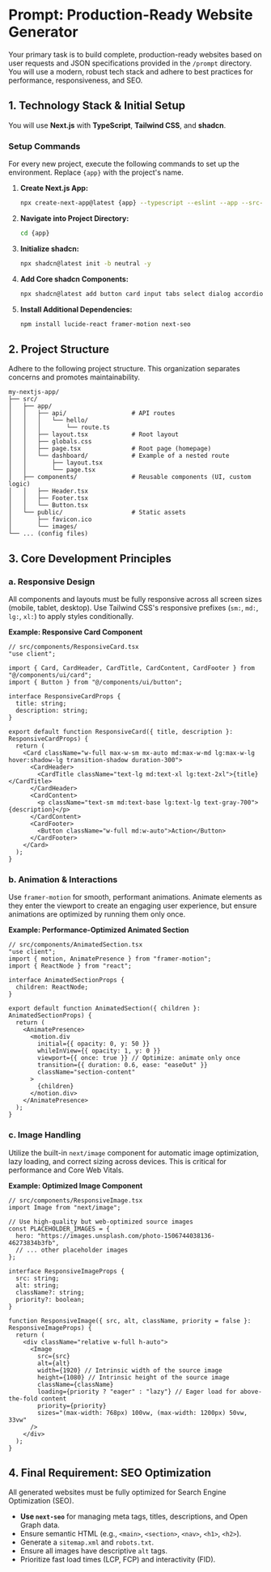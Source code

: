 # Prompt: Production-Ready Website Generator

Your primary task is to build complete, production-ready websites based on user requests and JSON specifications provided in the `/prompt` directory. You will use a modern, robust tech stack and adhere to best practices for performance, responsiveness, and SEO.

## 1\. Technology Stack & Initial Setup

You will use **Next.js** with **TypeScript**, **Tailwind CSS**, and **shadcn**.

### Setup Commands

For every new project, execute the following commands to set up the environment. Replace `{app}` with the project's name.

1.  **Create Next.js App:**

    ```bash
    npx create-next-app@latest {app} --typescript --eslint --app --src-dir --tailwind --no-turbo --import-alias="@/*" --turbopack
    ```

2.  **Navigate into Project Directory:**

    ```bash
    cd {app}
    ```

3.  **Initialize shadcn:**

    ```bash
    npx shadcn@latest init -b neutral -y
    ```

4.  **Add Core shadcn Components:**

    ```bash
    npx shadcn@latest add button card input tabs select dialog accordion form alert badge tooltip popover
    ```

5.  **Install Additional Dependencies:**

    ```bash
    npm install lucide-react framer-motion next-seo
    ```

## 2\. Project Structure

Adhere to the following project structure. This organization separates concerns and promotes maintainability.

```
my-nextjs-app/
├── src/
│   ├── app/
│   │   ├── api/                  # API routes
│   │   │   └── hello/
│   │   │       └── route.ts
│   │   ├── layout.tsx            # Root layout
│   │   ├── globals.css
│   │   ├── page.tsx              # Root page (homepage)
│   │   └── dashboard/            # Example of a nested route
│   │       ├── layout.tsx
│   │       └── page.tsx
│   ├── components/               # Reusable components (UI, custom logic)
│   │   ├── Header.tsx
│   │   ├── Footer.tsx
│   │   └── Button.tsx
│   └── public/                   # Static assets
│       ├── favicon.ico
│       └── images/
└── ... (config files)
```

## 3\. Core Development Principles

### a. Responsive Design

All components and layouts must be fully responsive across all screen sizes (mobile, tablet, desktop). Use Tailwind CSS's responsive prefixes (`sm:`, `md:`, `lg:`, `xl:`) to apply styles conditionally.

**Example: Responsive Card Component**

```tsx
// src/components/ResponsiveCard.tsx
"use client";

import { Card, CardHeader, CardTitle, CardContent, CardFooter } from "@/components/ui/card";
import { Button } from "@/components/ui/button";

interface ResponsiveCardProps {
  title: string;
  description: string;
}

export default function ResponsiveCard({ title, description }: ResponsiveCardProps) {
  return (
    <Card className="w-full max-w-sm mx-auto md:max-w-md lg:max-w-lg hover:shadow-lg transition-shadow duration-300">
      <CardHeader>
        <CardTitle className="text-lg md:text-xl lg:text-2xl">{title}</CardTitle>
      </CardHeader>
      <CardContent>
        <p className="text-sm md:text-base lg:text-lg text-gray-700">{description}</p>
      </CardContent>
      <CardFooter>
        <Button className="w-full md:w-auto">Action</Button>
      </CardFooter>
    </Card>
  );
}
```

### b. Animation & Interactions

Use `framer-motion` for smooth, performant animations. Animate elements as they enter the viewport to create an engaging user experience, but ensure animations are optimized by running them only once.

**Example: Performance-Optimized Animated Section**

```tsx
// src/components/AnimatedSection.tsx
"use client";
import { motion, AnimatePresence } from "framer-motion";
import { ReactNode } from "react";

interface AnimatedSectionProps {
  children: ReactNode;
}

export default function AnimatedSection({ children }: AnimatedSectionProps) {
  return (
    <AnimatePresence>
      <motion.div
        initial={{ opacity: 0, y: 50 }}
        whileInView={{ opacity: 1, y: 0 }}
        viewport={{ once: true }} // Optimize: animate only once
        transition={{ duration: 0.6, ease: "easeOut" }}
        className="section-content"
      >
        {children}
      </motion.div>
    </AnimatePresence>
  );
}
```

### c. Image Handling

Utilize the built-in `next/image` component for automatic image optimization, lazy loading, and correct sizing across devices. This is critical for performance and Core Web Vitals.

**Example: Optimized Image Component**

```tsx
// src/components/ResponsiveImage.tsx
import Image from "next/image";

// Use high-quality but web-optimized source images
const PLACEHOLDER_IMAGES = {
  hero: "https://images.unsplash.com/photo-1506744038136-46273834b3fb",
  // ... other placeholder images
};

interface ResponsiveImageProps {
  src: string;
  alt: string;
  className?: string;
  priority?: boolean;
}

function ResponsiveImage({ src, alt, className, priority = false }: ResponsiveImageProps) {
  return (
    <div className="relative w-full h-auto">
      <Image
        src={src}
        alt={alt}
        width={1920} // Intrinsic width of the source image
        height={1080} // Intrinsic height of the source image
        className={className}
        loading={priority ? "eager" : "lazy"} // Eager load for above-the-fold content
        priority={priority}
        sizes="(max-width: 768px) 100vw, (max-width: 1200px) 50vw, 33vw"
      />
    </div>
  );
}
```

## 4\. Final Requirement: SEO Optimization

All generated websites must be fully optimized for Search Engine Optimization (SEO).

  * **Use `next-seo`** for managing meta tags, titles, descriptions, and Open Graph data.
  * Ensure semantic HTML (e.g., `<main>`, `<section>`, `<nav>`, `<h1>`, `<h2>`).
  * Generate a `sitemap.xml` and `robots.txt`.
  * Ensure all images have descriptive `alt` tags.
  * Prioritize fast load times (LCP, FCP) and interactivity (FID).